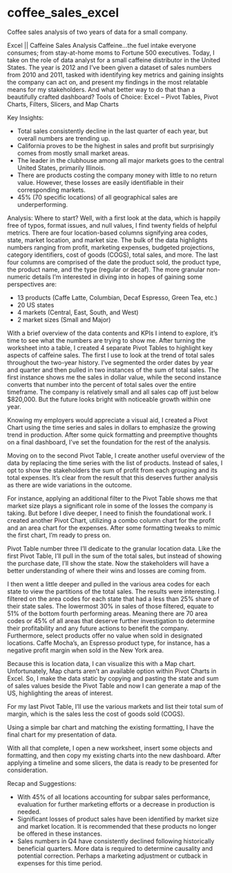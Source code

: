 # coffee_sales_excel
Coffee sales analysis of two years of data for a small company. 

Excel || Caffeine Sales Analysis
Caffeine…the fuel intake everyone consumes; from stay-at-home moms to Fortune 500 executives. Today, I take on the role of data analyst for a small caffeine distributor in the United States. The year is 2012 and I’ve been given a dataset of sales numbers from 2010 and 2011, tasked with identifying key metrics and gaining insights the company can act on, and present my findings in the most relatable means for my stakeholders. And what better way to do that than a beautifully crafted dashboard?
Tools of Choice:
Excel – Pivot Tables, Pivot Charts, Filters, Slicers, and Map Charts

Key Insights:
- Total sales consistently decline in the last quarter of each year, but overall numbers are trending up.
- California proves to be the highest in sales and profit but surprisingly comes from mostly small market areas.
- The leader in the clubhouse among all major markets goes to the central United States, primarily Illinois.
- There are products costing the company money with little to no return value. However, these losses are easily identifiable in their corresponding markets.
- 45% (70 specific locations) of all geographical sales are underperforming.

Analysis:
Where to start? 
Well, with a first look at the data, which is happily free of typos, format issues, and null values, I find twenty fields of helpful metrics. There are four location-based columns signifying area codes, state, market location, and market size. The bulk of the data highlights numbers ranging from profit, marketing expenses, budgeted projections, category identifiers, cost of goods (COGS), total sales, and more. The last four columns are comprised of the date the product sold, the product type, the product name, and the type (regular or decaf).
The more granular non-numeric details I’m interested in diving into in hopes of gaining some perspectives are:
- 13 products (Caffe Latte, Columbian, Decaf Espresso, Green Tea, etc.)
- 20 US states
- 4 markets (Central, East, South, and West)
- 2 market sizes (Small and Major)
  
With a brief overview of the data contents and KPIs I intend to explore, it’s time to see what the numbers are trying to show me.
After turning the worksheet into a table, I created 4 separate Pivot Tables to highlight key aspects of caffeine sales. The first I use to look at the trend of total sales throughout the two-year history.
I’ve segmented the order dates by year and quarter and then pulled in two instances of the sum of total sales. The first instance shows me the sales in dollar value, while the second instance converts that number into the percent of total sales over the entire timeframe.
The company is relatively small and all sales cap off just below $820,000. But the future looks bright with noticeable growth within one year.
 

Knowing my employers would appreciate a visual aid, I created a Pivot Chart using the time series and sales in dollars to emphasize the growing trend in production. After some quick formatting and preemptive thoughts on a final dashboard, I’ve set the foundation for the rest of the analysis.
 

Moving on to the second Pivot Table, I create another useful overview of the data by replacing the time series with the list of products. Instead of sales, I opt to show the stakeholders the sum of profit from each grouping and its total expenses. It’s clear from the result that this deserves further analysis as there are wide variations in the outcome.
  

For instance, applying an additional filter to the Pivot Table shows me that market size plays a significant role in some of the losses the company is taking.
But before I dive deeper, I need to finish the foundational work. I created another Pivot Chart, utilizing a combo column chart for the profit and an area chart for the expenses. After some formatting tweaks to mimic the first chart, I’m ready to press on.
 
Pivot Table number three I’ll dedicate to the granular location data. Like the first Pivot Table, I’ll pull in the sum of the total sales, but instead of showing the purchase date, I’ll show the state. Now the stakeholders will have a better understanding of where their wins and losses are coming from.
 
I then went a little deeper and pulled in the various area codes for each state to view the partitions of the total sales. The results were interesting. I filtered on the area codes for each state that had a less than 25% share of their state sales. The lowermost 30% in sales of those filtered, equate to 51% of the bottom fourth performing areas. Meaning there are 70 area codes or 45% of all areas that deserve further investigation to determine their profitability and any future actions to benefit the company.
Furthermore, select products offer no value when sold in designated locations. Caffe Mocha’s, an Espresso product type, for instance, has a negative profit margin when sold in the New York area.
 
Because this is location data, I can visualize this with a Map chart. Unfortunately, Map charts aren’t an available option within Pivot Charts in Excel. So, I make the data static by copying and pasting the state and sum of sales values beside the Pivot Table and now I can generate a map of the US, highlighting the areas of interest.
 

For my last Pivot Table, I’ll use the various markets and list their total sum of margin, which is the sales less the cost of goods sold (COGS).
 
Using a simple bar chart and matching the existing formatting, I have the final chart for my presentation of data.
 

With all that complete, I open a new worksheet, insert some objects and formatting, and then copy my existing charts into the new dashboard. After applying a timeline and some slicers, the data is ready to be presented for consideration.

 


Recap and Suggestions:
-  With 45% of all locations accounting for subpar sales performance, evaluation for further marketing efforts or a decrease in production is needed.
- Significant losses of product sales have been identified by market size and market location. It is recommended that these products no longer be offered in these instances.
- Sales numbers in Q4 have consistently declined following historically beneficial quarters. More data is required to determine causality and potential correction. Perhaps a marketing adjustment or cutback in expenses for this time period.
